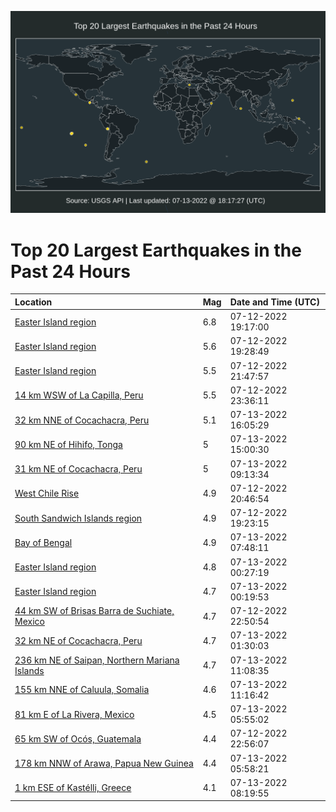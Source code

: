 ![Map](./map.png)

# Top 20 Largest Earthquakes in the Past 24 Hours

| Location | Mag | Date and Time (UTC) |
|:---|:---|:---|
| [Easter Island region](https://earthquake.usgs.gov/earthquakes/eventpage/us6000i1wg) | 6.8 | 07-12-2022 19:17:00 |
| [Easter Island region](https://earthquake.usgs.gov/earthquakes/eventpage/us6000i1wq) | 5.6 | 07-12-2022 19:28:49 |
| [Easter Island region](https://earthquake.usgs.gov/earthquakes/eventpage/us6000i1xv) | 5.5 | 07-12-2022 21:47:57 |
| [14 km WSW of La Capilla, Peru](https://earthquake.usgs.gov/earthquakes/eventpage/us6000i1yw) | 5.5 | 07-12-2022 23:36:11 |
| [32 km NNE of Cocachacra, Peru](https://earthquake.usgs.gov/earthquakes/eventpage/us6000i24m) | 5.1 | 07-13-2022 16:05:29 |
| [90 km NE of Hihifo, Tonga](https://earthquake.usgs.gov/earthquakes/eventpage/us6000i237) | 5 | 07-13-2022 15:00:30 |
| [31 km NE of Cocachacra, Peru](https://earthquake.usgs.gov/earthquakes/eventpage/us6000i220) | 5 | 07-13-2022 09:13:34 |
| [West Chile Rise](https://earthquake.usgs.gov/earthquakes/eventpage/us6000i1xb) | 4.9 | 07-12-2022 20:46:54 |
| [South Sandwich Islands region](https://earthquake.usgs.gov/earthquakes/eventpage/us6000i1wj) | 4.9 | 07-12-2022 19:23:15 |
| [Bay of Bengal](https://earthquake.usgs.gov/earthquakes/eventpage/us6000i21t) | 4.9 | 07-13-2022 07:48:11 |
| [Easter Island region](https://earthquake.usgs.gov/earthquakes/eventpage/us6000i1zf) | 4.8 | 07-13-2022 00:27:19 |
| [Easter Island region](https://earthquake.usgs.gov/earthquakes/eventpage/us6000i1zh) | 4.7 | 07-13-2022 00:19:53 |
| [44 km SW of Brisas Barra de Suchiate, Mexico](https://earthquake.usgs.gov/earthquakes/eventpage/us6000i1yg) | 4.7 | 07-12-2022 22:50:54 |
| [32 km NE of Cocachacra, Peru](https://earthquake.usgs.gov/earthquakes/eventpage/us6000i1zn) | 4.7 | 07-13-2022 01:30:03 |
| [236 km NE of Saipan, Northern Mariana Islands](https://earthquake.usgs.gov/earthquakes/eventpage/us6000i22b) | 4.7 | 07-13-2022 11:08:35 |
| [155 km NNE of Caluula, Somalia](https://earthquake.usgs.gov/earthquakes/eventpage/us6000i22e) | 4.6 | 07-13-2022 11:16:42 |
| [81 km E of La Rivera, Mexico](https://earthquake.usgs.gov/earthquakes/eventpage/us6000i21g) | 4.5 | 07-13-2022 05:55:02 |
| [65 km SW of Ocós, Guatemala](https://earthquake.usgs.gov/earthquakes/eventpage/us6000i1yh) | 4.4 | 07-12-2022 22:56:07 |
| [178 km NNW of Arawa, Papua New Guinea](https://earthquake.usgs.gov/earthquakes/eventpage/us6000i21m) | 4.4 | 07-13-2022 05:58:21 |
| [1 km ESE of Kastélli, Greece](https://earthquake.usgs.gov/earthquakes/eventpage/us6000i21w) | 4.1 | 07-13-2022 08:19:55 |
